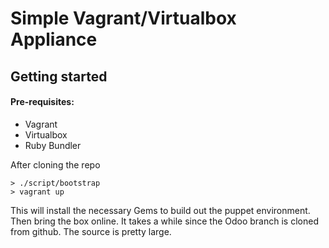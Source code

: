 Simple Vagrant/Virtualbox Appliance
===================================
Getting started
---------------

#### Pre-requisites:

*  Vagrant
*  Virtualbox
*  Ruby Bundler

After cloning the repo

	> ./script/bootstrap
	> vagrant up
	
This will install the necessary Gems to build out the puppet environment. Then bring the box online. It takes a while since the Odoo branch is cloned from github. The source is pretty large.